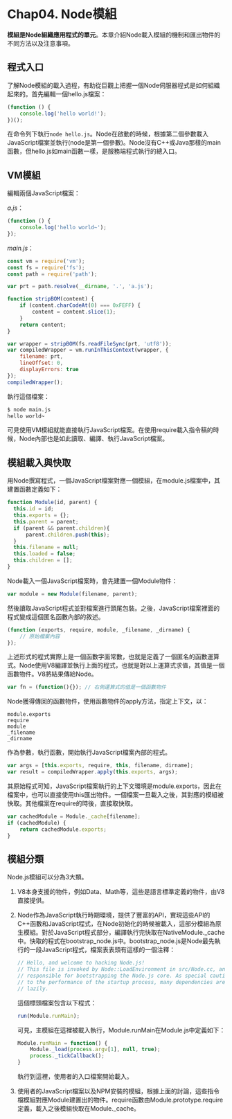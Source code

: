 # Chap04. Node模組

**模組是Node組織應用程式的單元**。本章介紹Node載入模組的機制和匯出物件的不同方法以及注意事項。

## 程式入口

了解Node模組的載入過程，有助從巨觀上把握一個Node伺服器程式是如何組織起來的。首先編輯一個hello.js檔案：

```js
(function () {
    console.log('hello world!');
})();
```

在命令列下執行`node
hello.js`。Node在啟動的時候，根據第二個參數載入JavaScript檔案並執行(node是第一個參數)。Node沒有C++或Java那樣的main函數，但hello.js如main函數一樣，是服務端程式執行的總入口。

## VM模組

編輯兩個JavaScript檔案：

_a.js_：

```js
(function () {
    console.log('hello world~');
});
```

_main.js_：

```js
const vm = require('vm');
const fs = require('fs');
const path = require('path');

var prt = path.resolve(__dirname, '.', 'a.js');

function stripBOM(content) {
    if (content.charCodeAt(0) === 0xFEFF) {
        content = content.slice(1);
    }
    return content;
}

var wrapper = stripBOM(fs.readFileSync(prt, 'utf8'));
var compiledWrapper = vm.runInThisContext(wrapper, {
    filename: prt,
    lineOffset: 0,
    displayErrors: true
});
compiledWrapper();
```

執行這個檔案：

```sh
$ node main.js
hello world~
```

可見使用VM模組就能直接執行JavaScript檔案。在使用require載入指令稿的時候，Node內部也是如此讀取、編譯、執行JavaScript檔案。

## 模組載入與快取

用Node撰寫程式，一個JavaScript檔案對應一個模組，在module.js檔案中，其建置函數定義如下：

```js
function Module(id, parent) {
  this.id = id;
  this.exports = {};
  this.parent = parent;
  if (parent && parent.children){
      parent.children.push(this);
  }
  this.filename = null;
  this.loaded = false;
  this.children = [];
}
```

Node載入一個JavaScript檔案時，會先建置一個Module物件：

```js
var module = new Module(filename, parent);
```

然後讀取JavaScript程式並對檔案進行頭尾包裝。之後，JavaScript檔案裡面的程式變成這個匿名函數內部的敘述。

```js
(function (exports, require, module, _filename, _dirname) {
    // 原始檔案內容
});
```

上述形式的程式實際上是一個函數字面常數，也就是定義了一個匿名的函數運算式。Node使用V8編譯並執行上面的程式，也就是對以上運算式求值，其值是一個函數物件。V8將結果傳給Node。

```js
var fn = (function(){}); // 右側運算式的值是一個函數物件
```

Node獲得傳回的函數物件，使用函數物件的apply方法，指定上下文，以：

```
module.exports
require
module
_filename
_dirname
```

作為參數，執行函數，開始執行JavaScript檔案內部的程式。

```js
var args = [this.exports, require, this, filename, dirname];
var result = compiledWrapper.apply(this.exports, args);
```

其原始程式可知，JavaScript檔案執行的上下文環境是module.exports，因此在檔案中，也可以直接使用this匯出物件。一個檔案一旦載入之後，其對應的模組被快取。其他檔案在require的時後，直接取快取。

```js
var cachedModule = Module._cache[filename];
if (cachedModule) {
    return cachedModule.exports;
}
```

## 模組分類

Node.js模組可以分為3大類。

1. V8本身支援的物件，例如Data、Math等，這些是語言標準定義的物件，由V8直接提供。
2. Node作為JavaScript執行時期環境，提供了豐富的API，實現這些API的C++函數和JavaScript程式，在Node初始化的時候被載入，這部分模組為原生模組。對於JavaScript程式部分，編譯執行完快取在NativeModule._cache中。快取的程式在bootstrap_node.js中。bootstrap_node.js是Node最先執行的一段JavaScript程式，檔案表表頭有這樣的一個注釋：

    ```js
    // Hello, and welcome to hacking Node.js!
    // This file is invoked by Node::LoadEnvironment in src/Node.cc, and is
    // responsible for bootstrapping the Node.js core. As special caution is given
    // to the performance of the startup process, many dependencies are invoked
    // lazily.
    ```

    這個標頭檔案包含以下程式：

    ```js
    run(Module.runMain);
    ```

   可見，主模組在這裡被載入執行，Module.runMain在Module.js中定義如下：

   ```js
   Module.runMain = function() {
       Module._load(process.argv[1], null, true);
       process._tickCallback();
   }
   ```

   執行到這裡，使用者的入口檔案開始載入。

3. 使用者的JavaScript檔案以及NPM安裝的模組，根據上面的討論，這些指令檔模組對應Module建置出的物件。require函數由Module.prototype.require定義，載入之後模組快取在Module._cache。